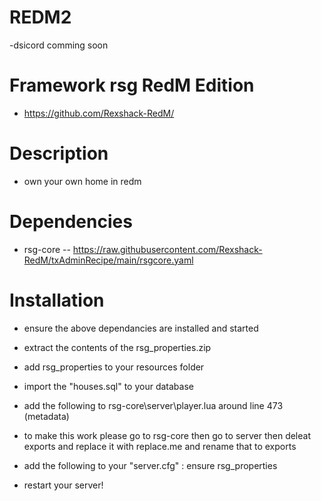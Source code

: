 # REDM2
-dsicord comming soon 

# Framework rsg RedM Edition
- https://github.com/Rexshack-RedM/

# Description
- own your own home in redm

# Dependencies
- rsg-core -- https://raw.githubusercontent.com/Rexshack-RedM/txAdminRecipe/main/rsgcore.yaml

# Installation
- ensure the above dependancies are installed and started
- extract the contents of the rsg_properties.zip
- add rsg_properties to your resources folder
- import the "houses.sql" to your database
- add the following to rsg-core\server\player.lua around line 473 (metadata)
- to make this work please go to rsg-core then go to server then deleat exports and replace it with replace.me and rename that to exports


- add the following to your "server.cfg" : ensure rsg_properties
- restart your server!
